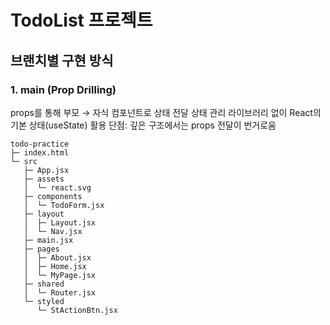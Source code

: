 # TodoList 프로젝트

## 브랜치별 구현 방식

### 1. main (Prop Drilling)

props를 통해 부모 → 자식 컴포넌트로 상태 전달
상태 관리 라이브러리 없이 React의 기본 상태(useState) 활용
단점: 깊은 구조에서는 props 전달이 번거로움

```
todo-practice
├─ index.html
└─ src
   ├─ App.jsx
   ├─ assets
   │  └─ react.svg
   ├─ components
   │  └─ TodoForm.jsx
   ├─ layout
   │  ├─ Layout.jsx
   │  └─ Nav.jsx
   ├─ main.jsx
   ├─ pages
   │  ├─ About.jsx
   │  ├─ Home.jsx
   │  └─ MyPage.jsx
   ├─ shared
   │  └─ Router.jsx
   └─ styled
      └─ StActionBtn.jsx

```
